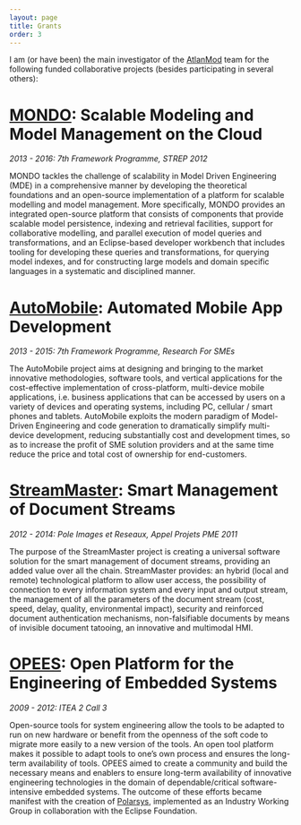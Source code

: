 ```yaml
---
layout: page
title: Grants
order: 3
---
```


I am (or have been) the main investigator of the [AtlanMod](http://web.emn.fr/x-info/atlanmod/index.php?title=Main_Page) team for the following funded collaborative projects (besides participating in several others):

# [MONDO](http://www.mondo-project.org/): Scalable Modeling and Model Management on the Cloud
*2013 - 2016: 7th Framework Programme, STREP 2012*

MONDO tackles the challenge of scalability in Model Driven Engineering (MDE) in a comprehensive manner by developing the theoretical foundations and an open-source implementation of a platform for scalable modelling and model management. More specifically, MONDO provides an integrated open-source platform that consists of components that provide scalable model persistence, indexing and retrieval facilities, support for collaborative modelling, and parallel execution of model queries and transformations, and an Eclipse-based developer workbench that includes tooling for developing these queries and transformations, for querying model indexes, and for constructing large models and domain specific languages in a systematic and disciplined manner.
 
# [AutoMobile](http://automobile.webratio.com/): Automated Mobile App Development
*2013 - 2015: 7th Framework Programme, Research For SMEs*

The AutoMobile project aims at designing and bringing to the market innovative methodologies, software tools, and vertical applications for the cost-effective implementation of cross-platform, multi-device mobile applications, i.e. business applications that can be accessed by users on a variety of devices and operating systems, including PC, cellular / smart phones and tablets. AutoMobile exploits the modern paradigm of Model-Driven Engineering and code generation to dramatically simplify multi-device development, reducing substantially cost and development times, so as to increase the profit of SME solution providers and at the same time reduce the price and total cost of ownership for end-customers.

# [StreamMaster](http://www.irccyn.ec-nantes.fr/fr/projets-ivc/projet-streammaster-ivc): Smart Management of Document Streams
*2012 - 2014: Pole Images et Reseaux, Appel Projets PME 2011*

The purpose of the StreamMaster project is creating a universal software solution for the smart management of document streams, providing an added value over all the chain. StreamMaster provides: an hybrid (local and remote) technological platform to allow user access, the possibility of connection to every information system and every input and output stream, the management of all the parameters of the document stream (cost, speed, delay, quality, environmental impact), security and reinforced document authentication mechanisms, non-falsifiable documents by means of invisible document tatooing, an innovative and multimodal HMI.

# [OPEES](https://itea3.org/project/opees.html): Open Platform for the Engineering of Embedded Systems 
*2009 - 2012: ITEA 2 Call 3*

Open-source tools for system engineering allow the tools to be adapted to run on new hardware or benefit from the openness of the soft code to migrate more easily to a new version of the tools. An open tool platform makes it possible to adapt tools to one’s own process and ensures the long-term availability of tools. OPEES aimed to create a community and build the necessary means and enablers to ensure long-term availability of innovative engineering technologies in the domain of dependable/critical software-intensive embedded systems. The outcome of these efforts became manifest with the creation of [Polarsys](https://www.polarsys.org/), implemented as an Industry Working Group in collaboration with the Eclipse Foundation.
